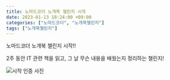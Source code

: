 ```yaml
---
title: 노마드코더 노개북 챌린지 시작
date: 2023-01-13 18:24:00 +09:00
categories: ["노마드코더", "노개북챌린지"]
tags: ["노개북챌린지"]
---
```


노마드코더 노개북 챌린지 시작!!

2주 동안 IT 관련 책을 읽고, 그 날 무슨 내용을 배웠는지 정리하는 챌린지!

![시작 인증 사진](https://img1.daumcdn.net/thumb/R1280x0/?scode=mtistory2&fname=https%3A%2F%2Fblog.kakaocdn.net%2Fdn%2Fn0F4T%2FbtrV9WUrpU1%2FX7sCOr5PbQoV2ntEA6HeU1%2Fimg.jpg)
